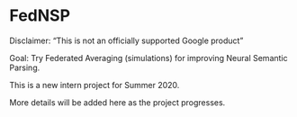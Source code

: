 # FedNSP

Disclaimer: “This is not an officially supported Google product”

Goal: Try Federated Averaging (simulations) for improving Neural Semantic Parsing.

This is a new intern project for Summer 2020.

More details will be added here as the project progresses.
